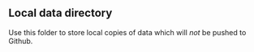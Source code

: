 ## Local data directory

Use this folder to store local copies of data which will *not* be pushed to
Github.
